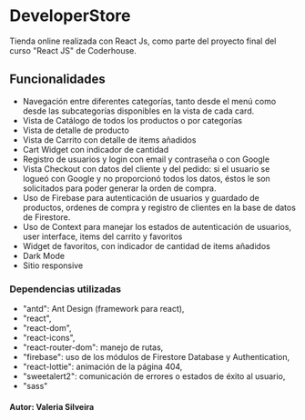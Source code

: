 # DeveloperStore

Tienda online realizada con React Js, como parte del proyecto final del curso "React JS" de Coderhouse.

## Funcionalidades

- Navegación entre diferentes categorías, tanto desde el menú como desde las subcategorías disponibles en la vista de cada card.
- Vista de Catálogo de todos los productos o por categorías
- Vista de detalle de producto
- Vista de Carrito con detalle de items añadidos
- Cart Widget con indicador de cantidad
- Registro de usuarios y login con email y contraseña o con Google
- Vista Checkout con datos del cliente y del pedido: si el usuario se logueó con Google y no proporcionó todos los datos, éstos le son solicitados para poder generar la orden de compra.
- Uso de Firebase para autenticación de usuarios y guardado de productos, ordenes de compra y registro de clientes en la base de datos de Firestore.
- Uso de Context para manejar los estados de autenticación de usuarios, user interface, items del carrito y favoritos
- Widget de favoritos, con indicador de cantidad de items añadidos
- Dark Mode
- Sitio responsive

### Dependencias utilizadas

- "antd": Ant Design (framework para react),
- "react",
- "react-dom",
- "react-icons",
- "react-router-dom": manejo de rutas,
- "firebase": uso de los módulos de Firestore Database y Authentication,
- "react-lottie": animación de la página 404,
- "sweetalert2": comunicación de errores o estados de éxito al usuario,
- "sass"

#### Autor: Valeria Silveira